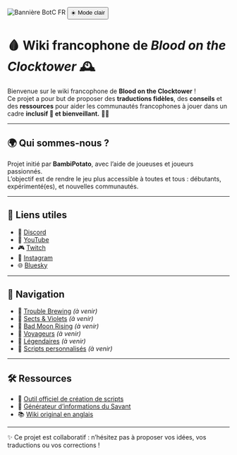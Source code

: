 ![Bannière BotC FR](images/banner.png)
<button id="theme-toggle">☀️ Mode clair</button>



# 🩸 Wiki francophone de *Blood on the Clocktower* 🕰️

Bienvenue sur le wiki francophone de **Blood on the Clocktower** !  
Ce projet a pour but de proposer des **traductions fidèles**, des **conseils** et des **ressources** pour aider les communautés francophones à jouer dans un cadre **inclusif 🤝 et bienveillant.** 🫶🏻

---

## 🌍 Qui sommes-nous ?
Projet initié par **BambiPotato**, avec l’aide de joueuses et joueurs passionnés.  
L’objectif est de rendre le jeu plus accessible à toutes et tous : débutants, expérimenté(es), et nouvelles communautés.

---

## 🔗 Liens utiles
- 💬 [Discord](https://discord.gg/tGDVmZfZpE)  
- 🎥 [YouTube](https://www.youtube.com/@Bambipotato)  
- 🎮 [Twitch](https://www.twitch.tv/bambibluepotato)  
- 📸 [Instagram](https://www.instagram.com/bambibluepotato/)  
- 🌐 [Bluesky](https://bsky.app/profile/bambibluepotato.bsky.social)

---

## 📖 Navigation
- 🔹 [Trouble Brewing](#) *(à venir)*  
- 🔹 [Sects & Violets](#) *(à venir)*  
- 🔹 [Bad Moon Rising](#) *(à venir)*  
- 🔹 [Voyageurs](#) *(à venir)*  
- 🔹 [Légendaires](#) *(à venir)*  
- 🔹 [Scripts personnalisés](#) *(à venir)*  

---

## 🛠️ Ressources
- 🧮 [Outil officiel de création de scripts](https://script.bloodontheclocktower.com/)  
- 🧪 [Générateur d’informations du Savant](https://savant.thegrim.gg/)  
- 📚 [Wiki original en anglais](https://wiki.bloodontheclocktower.com/Main_Page)

---

✨ Ce projet est collaboratif : n’hésitez pas à proposer vos idées, vos traductions ou vos corrections !

